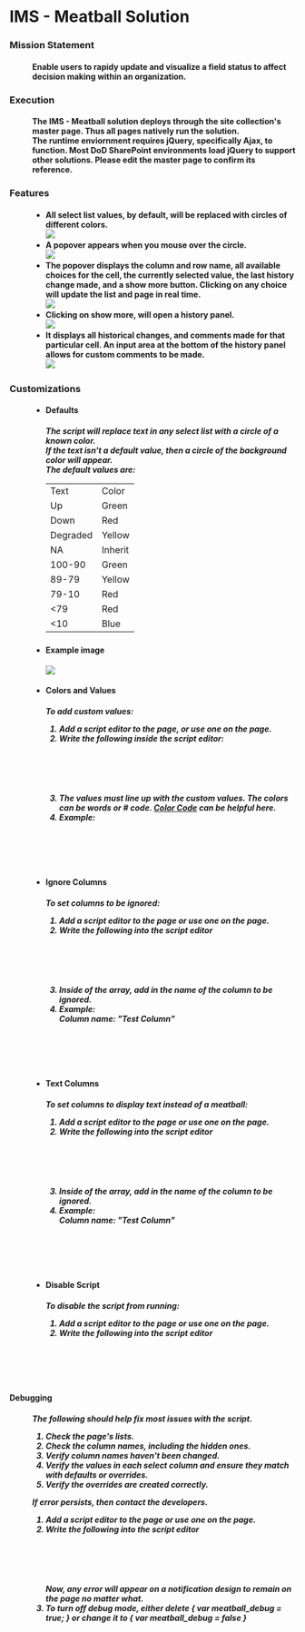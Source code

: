 <h1>IMS - Meatball Solution</h1>
<dl>
  <h3>
    <dt>Mission Statement</dt>
  </h3>
  <h4>
    <dd>
      Enable users to rapidy update and visualize a field status to affect
      decision making within an organization.
    </dd>
  </h4>
</dl>
<dl>
  <h3>
    <dt>Execution</dt>
  </h3>
  <h4>
    <dd>
      The IMS - Meatball solution deploys through the site collection's master
      page. Thus all pages natively run the solution.
    </dd>
    <dd>
      The runtime enviornment requires jQuery, specifically Ajax, to function.
      Most DoD SharePoint environments load jQuery to support other solutions.
      Please edit the master page to confirm its reference.
    </dd>
  </h4>
  <h3>
    <dt>Features</dt>
  </h3>
  <h4>
    <dd>
      <ul>
        <li>
          All select list values, by default, will be replaced with circles of
          different colors.
          <br />
          <img src="./dist/media/basic.png" />
          <br />
        </li>
        <li>
          A popover appears when you mouse over the circle.
          <br />
          <img src="./dist/media/basic popover.png" />
          <br />
        </li>
        <li>
          The popover displays the column and row name, all available choices
          for the cell, the currently selected value, the last history change
          made, and a show more button. Clicking on any choice will update the
          list and page in real time.
          <br />
          <img src="./dist/media/basic popover explained.png" />
          <br />
        </li>
        <li>
          Clicking on show more, will open a history panel.
          <br />
          <img src="./dist/media/history.png" />
          <br />
        </li>
        <li>
          It displays all historical changes, and comments made for that
          particular cell. An input area at the bottom of the history panel
          allows for custom comments to be made.
          <br />
          <img src="./dist/media/history explained.png" />
          <br />
        </li>
      </ul>
    </dd>
  </h4>
  <h3>
    <dt>Customizations</dt>
  </h3>
  <dd>
    <ul>
      <li>
        <h4>Defaults</h4>
        <h5>
          The script will replace text in any select list with a circle of a
          known color. <br />
          If the text isn't a default value, then a circle of the background
          color will appear. <br />
          The default values are:
          <table>
            <tr>
              <td>
                Text
              </td>
              <td>
                Color
              </td>
            </tr>
            <tr>
              <td>Up</td>
              <td>Green</td>
            </tr>            
            <tr>
              <td>Down</td>
              <td>Red</td>
            </tr>            
            <tr>
              <td>Degraded</td>
              <td>Yellow</td>
            </tr>            
            <tr>
              <td>NA</td>
              <td>Inherit</td>
            </tr>            
            <tr>
              <td>100-90</td>
              <td>Green</td>
            </tr>            
            <tr>
              <td>89-79</td>
              <td>Yellow</td>
            </tr>            
            <tr>
              <td>79-10</td>
              <td>Red</td>
            </tr>            
            <tr>
              <td><79 </td>
              <td>Red</td>
            </tr>
            <tr>
              <td><10 </td>
              <td>Blue</td>
            </tr>
          </table>
        </h5>
      </li>
      <li>
        <h4>
          Example image
        </h4>
        <img src="./dist/media/customization.png" />
      </li>
      <li>
        <h4>Colors and Values</h4>
        <h5>
          To add custom values:
          <ol>
            <li>
              Add a script editor to the page, or use one on the page.
            </li>
            <li>
              Write the following inside the script editor:
              <br />
              <pre>
                <code>
                  <script>
                      var meatball_override = [
                        { value: "", color: "" },
                        { value: "", color: "" },
                      ];
                  </script>
                </code>
              </pre>
            </li>
            <li>
              The values must line up with the custom values. The colors can be
              words or # code.
              <a href="http://colorcode.is/">Color Code</a> can be helpful here.
            </li>
            <li>
              Example:<br />
              <pre>
              <code>
              <script>
                var meatball_override = [
                  { value: "Hi", color: "orange" },
                  { value: "Editor", color: "brown" },
                  { value: "You", color: "black" },
                  { value: "Got", color: "gray" },
                  { value: "This", color: "#ee00ee" },
                ];
              </script>
              </code>
              </pre>
            </li>
          </ol>
        </h5>
      </li>
      <li>
        <h4>Ignore Columns</h4>
        <h5>
          To set columns to be ignored:
          <ol>
            <li>
              Add a script editor to the page or use one on the page.
            </li>
            <li>
              Write the following into the script editor
              <pre>
              <code>
              <script>
                var meatball_ignore = [];
              </script>
              </code>
              </pre>
            </li>
            <li>
              Inside of the array, add in the name of the column to be ignored.
            </li>
            <li>
              Example:
              <br />
              Column name: "Test Column"
              <br />
              <pre>
              <code>
              <script>
                var meatball_ignore = ["Test Column"];
              </script>
              </code>
              </pre>
            </li>
          </ol>
        </h5>
      </li>
      <li>
        <h4>Text Columns</h4>
        <h5>
          To set columns to display text instead of a meatball:
          <ol>
            <li>
              Add a script editor to the page or use one on the page.
            </li>
            <li>
              Write the following into the script editor
              <pre>
              <code>
              <script>
                var meatball_text = [];
              </script>
              </code>
              </pre>
            </li>
            <li>
              Inside of the array, add in the name of the column to be ignored.
            </li>
            <li>
              Example:
              <br />
              Column name: "Test Column"
              <pre>
              <code>
              <script>
                var meatball_text = ["Test Column"];
              </script>
              </code>
              </pre>
            </li>
          </ol>
        </h5>
      </li>
      <li>
        <h4>Disable Script</h4>
        <h5>
          To disable the script from running:
          <ol>
            <li>
              Add a script editor to the page or use one on the page.
            </li>
            <li>
              Write the following into the script editor
              <pre>
              <code>
              <script>
                var ims_meatball_hide = true;
              </script>
              </code>
              </pre>
            </li>
          </ol>
        </h5>
      </li>
    </ul>
  </dd>
  <h4><dt>Debugging</dt></4>
  <h5>
    <dd>
      The following should help fix most issues with the script.
      <ol>
        <li>
          Check the page's lists.
        </li>
        <li>
          Check the column names, including the hidden ones.
        </li>
        <li>
          Verify column names haven't been changed.
        </li>
        <li>
          Verify the values in each select column and ensure they match with
          defaults or overrides.
        </li>
        <li>
          Verify the overrides are created correctly.
        </li>
      </ol>
    </dd>
    <dd>
      If error persists, then contact the developers.
      <ol>
        <li>
          Add a script editor to the page or use one on the page.
        </li>
        <li>
          Write the following into the script editor
          <pre>
          <code>
          <script>
            var meatball_debug = true;
          </script>
          </code>
          </pre>
          Now, any error will appear on a notification design to remain on the
          page no matter what.
        </li>
        <li>
          To turn off debug mode, either delete { var meatball_debug = true; }
          or change it to { var meatball_debug = false }
        </li>
      </ol>
    </dd>
  </h5>
</dl>
